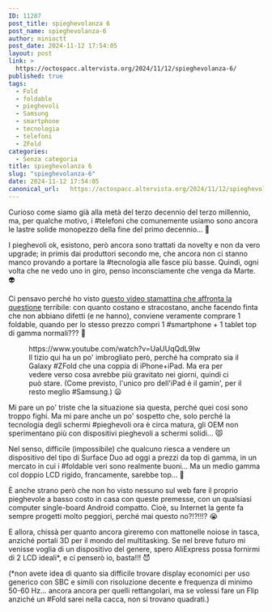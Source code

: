 ```yaml
---
ID: 11287
post_title: spieghevolanza 6
post_name: spieghevolanza-6
author: minioctt
post_date: 2024-11-12 17:54:05
layout: post
link: >
  https://octospacc.altervista.org/2024/11/12/spieghevolanza-6/
published: true
tags:
  - Fold
  - foldable
  - pieghevoli
  - Samsung
  - smartphone
  - tecnologia
  - telefoni
  - ZFold
categories:
  - Senza categoria
title: spieghevolanza 6
slug: "spieghevolanza-6"
date: 2024-11-12 17:54:05
canonical_url:   https://octospacc.altervista.org/2024/11/12/spieghevolanza-6/
---
```

<!-- wp:paragraph -->
<p markdown="1">Curioso come siamo già alla metà del terzo decennio del terzo millennio, ma, per qualche motivo, i #telefoni che comunemente usiamo sono ancora le lastre solide monopezzo della fine del primo decennio... 😬</p>
<!-- /wp:paragraph -->

<!-- wp:paragraph -->
<p markdown="1">I pieghevoli ok, esistono, però ancora sono trattati da novelty e non da vero upgrade; in primis dai produttori secondo me, che ancora non ci stanno manco provando a portare la #tecnologia alle fasce più basse. Quindi, ogni volta che ne vedo uno in giro, penso inconsciamente che venga da Marte. 👽</p>
<!-- /wp:paragraph -->

<!-- wp:paragraph -->
<p markdown="1">Ci pensavo perché ho visto <a href="https://www.youtube.com/watch?v=UaUUqQdL9Iw">questo video stamattina che affronta la questione</a> terribile: con quanto costano e stracostano, anche facendo finta che non abbiano difetti (e ne hanno), conviene veramente comprare 1 foldable, quando per lo stesso prezzo compri 1 #smartphone + 1 tablet top di gamma normali??? 🤯</p>
<!-- /wp:paragraph -->

<!-- wp:paragraph -->
<p markdown="1"></p>
<!-- /wp:paragraph -->

<!-- wp:embed {"url":"https://www.youtube.com/watch?v=UaUUqQdL9Iw","providerNameSlug":"youtube","responsive":true} -->
<figure class="wp-block-embed is-provider-youtube wp-block-embed-youtube"><div class="wp-block-embed__wrapper">
https://www.youtube.com/watch?v=UaUUqQdL9Iw
</div><figcaption class="wp-element-caption">Il tizio qui ha un po' imbrogliato però, perché ha comprato sia il Galaxy #ZFold che una coppia di iPhone+iPad. Ma era per vedere verso cosa avrebbe più gravitato nei giorni, quindi ci può stare. (Come previsto, l'unico pro dell'iPad è il gamin', per il resto meglio #Samsung.) 😦</figcaption></figure>
<!-- /wp:embed -->

<!-- wp:paragraph -->
<p markdown="1"></p>
<!-- /wp:paragraph -->

<!-- wp:paragraph -->
<p markdown="1">Mi pare un po' triste che la situazione sia questa, perché quei cosi sono troppo fighi. Ma mi pare anche un po' sospetto che, solo perché la tecnologia degli schermi #pieghevoli ora è circa matura, gli OEM non sperimentano più con dispositivi pieghevoli a schermi solidi... 😾</p>
<!-- /wp:paragraph -->

<!-- wp:paragraph -->
<p markdown="1">Nel senso, difficile (impossibile) che qualcuno riesca a vendere un dispositivo del tipo di Surface Duo ad oggi a prezzi da top di gamma, in un mercato in cui i #foldable veri sono realmente buoni... Ma un medio gamma col doppio LCD rigido, francamente, sarebbe top... 🤤</p>
<!-- /wp:paragraph -->

<!-- wp:paragraph -->
<p markdown="1">È anche strano però che non ho visto nessuno sul web fare il proprio pieghevole a basso costo in casa con queste premesse, con un qualsiasi computer single-board Android compatto. Cioè, su Internet la gente fa sempre progetti molto peggiori, perché mai questo no?!?!!!? 😭</p>
<!-- /wp:paragraph -->

<!-- wp:paragraph -->
<p markdown="1">E allora, chissà per quanto ancora gireremo con mattonelle noiose in tasca, anziché portali 3D per il mondo del multitasking. Se nel breve futuro mi venisse voglia di un dispositivo del genere, spero AliExpress possa fornirmi di 2 LCD ideali*, e ci penserò io, basta!!! 😈</p>
<!-- /wp:paragraph -->

<!-- wp:paragraph -->
<p markdown="1">(*non avete idea di quanto sia difficile trovare display economici per uso generico con SBC e simili con risoluzione decente e frequenza di minimo 50-60 Hz... ancora ancora per quelli rettangolari, ma se volessi fare un Flip anziché un #Fold sarei nella cacca, non si trovano quadrati.)</p>
<!-- /wp:paragraph -->